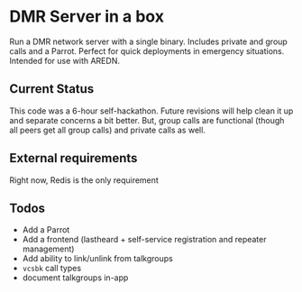 # DMR Server in a box

Run a DMR network server with a single binary. Includes private and group calls and a Parrot. Perfect for quick deployments in emergency situations. Intended for use with AREDN.

## Current Status

This code was a 6-hour self-hackathon. Future revisions will help clean it up and separate concerns a bit better. But, group calls are functional (though all peers get all group calls) and private calls as well.

## External requirements

Right now, Redis is the only requirement

## Todos

- Add a Parrot
- Add a frontend (lastheard + self-service registration and repeater management)
- Add ability to link/unlink from talkgroups
- `vcsbk` call types
- document talkgroups in-app
